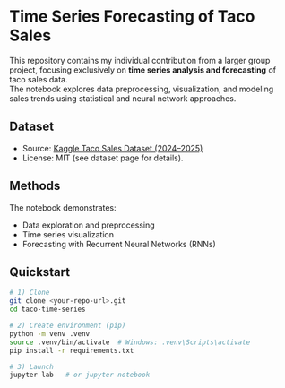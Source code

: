 # Time Series Forecasting of Taco Sales
This repository contains my individual contribution from a larger group project, focusing exclusively on **time series analysis and forecasting** of taco sales data.  
The notebook explores data preprocessing, visualization, and modeling sales trends using statistical and neural network approaches.

## Dataset
- Source: [Kaggle Taco Sales Dataset (2024–2025)](https://www.kaggle.com/datasets/atharvasoundankar/taco-sales-dataset-20242025/data)  
- License: MIT (see dataset page for details).  

## Methods
The notebook demonstrates:
- Data exploration and preprocessing
- Time series visualization
- Forecasting with Recurrent Neural Networks (RNNs)

## Quickstart
```bash
# 1) Clone
git clone <your-repo-url>.git
cd taco-time-series

# 2) Create environment (pip)
python -m venv .venv
source .venv/bin/activate  # Windows: .venv\Scripts\activate
pip install -r requirements.txt

# 3) Launch
jupyter lab   # or jupyter notebook
